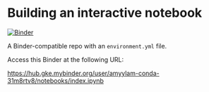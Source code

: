# Building an interactive notebook

[![Binder](http://mybinder.org/badge_logo.svg)](https://hub.gke.mybinder.org/user/amyylam-conda-31m8rtv8/notebooks/index.ipynb)

A Binder-compatible repo with an `environment.yml` file.

Access this Binder at the following URL:

https://hub.gke.mybinder.org/user/amyylam-conda-31m8rtv8/notebooks/index.ipynb
